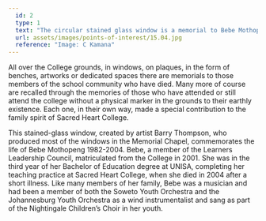 ```yaml
---
  id: 2
  type: 1
  text: "The circular stained glass window is a memorial to Bebe Mothopeng, alumnus and former trainee teacher at Sacred Heart College."
  url: assets/images/points-of-interest/15.04.jpg
  reference: "Image: C Kamana"
---
```

All over the College grounds, in windows, on plaques, in the form of benches, artworks or dedicated spaces there are memorials to those members of the school community who have died. Many more of course are recalled through the memories of those who have attended or still attend the college without a physical marker in the grounds to their earthly existence. Each one, in their own way, made a special contribution to the family spirit of Sacred Heart College. 

This stained-glass window, created by artist Barry Thompson, who produced most of the windows in the Memorial Chapel, commemorates the life of Bebe Mothopeng 1982-2004. Bebe, a member of the Learners Leadership Council, matriculated from the College in 2001.  She was in the third year of her Bachelor of Education degree at UNISA, completing her teaching practice at Sacred Heart College, when she died in 2004 after a short illness. Like many members of her family, Bebe was a musician and had been a member of both the Soweto Youth Orchestra and the Johannesburg Youth Orchestra as a wind instrumentalist and sang as part of the Nightingale Children’s Choir in her youth. 
